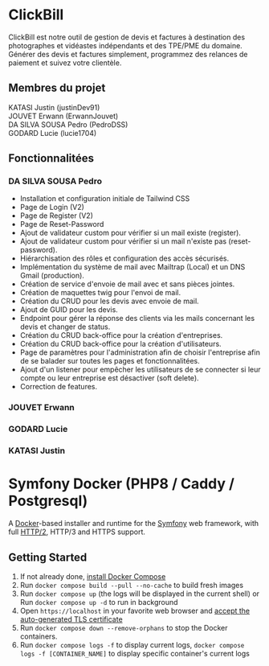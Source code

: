 # ClickBill

ClickBill est notre outil de gestion de devis et factures à destination des photographes et vidéastes indépendants et des TPE/PME du domaine. Générer des devis et factures simplement, programmez des relances de paiement et suivez votre clientèle.

## Membres du projet

KATASI Justin (justinDev91)    
JOUVET Erwann (ErwannJouvet)    
DA SILVA SOUSA Pedro (PedroDSS)    
GODARD Lucie (lucie1704)  

## Fonctionnalitées

### DA SILVA SOUSA Pedro
- Installation et configuration initiale de Tailwind CSS
- Page de Login (V2)
- Page de Register (V2)
- Page de Reset-Password
- Ajout de validateur custom pour vérifier si un mail existe (register).
- Ajout de validateur custom pour vérifier si un mail n'existe pas (reset-password).
- Hiérarchisation des rôles et configuration des accès sécurisés.
- Implémentation du système de mail avec Mailtrap (Local) et un DNS Gmail (production).
- Création de service d'envoie de mail avec et sans pièces jointes.
- Création de maquettes twig pour l'envoi de mail.
- Création du CRUD pour les devis avec envoie de mail.
- Ajout de GUID pour les devis.
- Endpoint pour gérer la réponse des clients via les mails concernant les devis et changer de status.
- Création du CRUD back-office pour la création d'entreprises.
- Création du CRUD back-office pour la création d'utilisateurs.
- Page de paramètres pour l'administration afin de choisir l'entreprise afin de se balader sur toutes les pages et fonctionnalitées.
- Ajout d'un listener pour empêcher les utilisateurs de se connecter si leur compte ou leur entreprise est désactiver (soft delete).
- Correction de features.

### JOUVET Erwann

### GODARD Lucie

### KATASI Justin

# Symfony Docker (PHP8 / Caddy / Postgresql)

A [Docker](https://www.docker.com/)-based installer and runtime for the [Symfony](https://symfony.com) web framework, with full [HTTP/2](https://symfony.com/doc/current/weblink.html), HTTP/3 and HTTPS support.

## Getting Started

1. If not already done, [install Docker Compose](https://docs.docker.com/compose/install/)
2. Run `docker compose build --pull --no-cache` to build fresh images
3. Run `docker compose up` (the logs will be displayed in the current shell) or Run `docker compose up -d` to run in background 
4. Open `https://localhost` in your favorite web browser and [accept the auto-generated TLS certificate](https://stackoverflow.com/a/15076602/1352334)
5. Run `docker compose down --remove-orphans` to stop the Docker containers.
6. Run `docker compose logs -f` to display current logs, `docker compose logs -f [CONTAINER_NAME]` to display specific container's current logs 